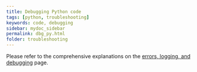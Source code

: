 ```yaml
---
title: Debugging Python code
tags: [python, troubleshooting]
keywords: code, debugging
sidebar: mydoc_sidebar
permalink: dbg_py.html
folder: troubleshooting
---
```


Please refer to the comprehensive explanations on the [errors, logging, and debugging](hypy_pyerror.html) page.



